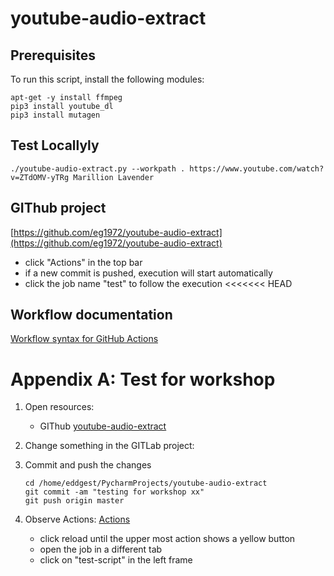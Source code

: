 # youtube-audio-extract

## Prerequisites
To run this script, install the following modules:
```
apt-get -y install ffmpeg
pip3 install youtube_dl
pip3 install mutagen
```

## Test Locallyly
```
./youtube-audio-extract.py --workpath . https://www.youtube.com/watch?v=ZTdOMV-yTRg Marillion Lavender
```
## GIThub project
[https://github.com/eg1972/youtube-audio-extract](https://github.com/eg1972/youtube-audio-extract)

- click "Actions" in the top bar
- if a new commit is pushed, execution will start automatically
- click the job name "test" to follow the execution
<<<<<<< HEAD

## Workflow documentation
[Workflow syntax for GitHub Actions](https://help.github.com/en/actions/reference/workflow-syntax-for-github-actions)

# Appendix A: Test for workshop
1. Open resources:
   - GIThub [youtube-audio-extract](https://github.com/eg1972/youtube-audio-extract)
2. Change something in the GITLab project:
3. Commit and push the changes

   ```
   cd /home/eddgest/PycharmProjects/youtube-audio-extract
   git commit -am "testing for workshop xx"
   git push origin master 
   ```
5. Observe Actions: [Actions](https://github.com/eg1972/youtube-audio-extract/actions)
   - click reload until the upper most action shows a yellow button
   - open the job in a different tab
   - click on "test-script" in the left frame

